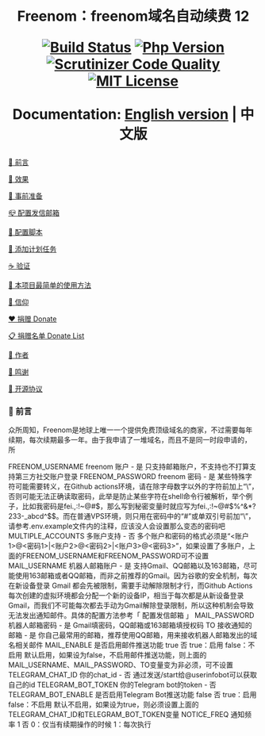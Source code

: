 <div align="center">
    <h1>Freenom：freenom域名自动续费 12</h>
    
[![Build Status](https://img.shields.io/badge/build-passed-brightgreen?style=for-the-badge)](https://scrutinizer-ci.com/g/luolongfei/freenom/build-status/master)
[![Php Version](https://img.shields.io/badge/php-%3E=7.2-brightgreen.svg?style=for-the-badge)](https://secure.php.net/)
[![Scrutinizer Code Quality](https://img.shields.io/badge/scrutinizer-9.31-brightgreen?style=for-the-badge)](https://scrutinizer-ci.com/g/luolongfei/freenom/?branch=master)
[![MIT License](https://img.shields.io/badge/license-MIT-brightgreen.svg?style=for-the-badge)](https://github.com/luolongfei/freenom/blob/master/LICENSE)

Documentation: [English version](https://github.com/luolongfei/freenom/blob/master/README_EN.md) | 中文版
</div>

[📃  前言](#--前言)

[🍭  效果](#--效果)

[🎁  事前准备](#--事前准备)

[📪  配置发信邮箱](#--配置发信邮箱)

[🚧  配置脚本](#--配置脚本)

[🎈  添加计划任务](#--添加计划任务)

[☕  验证](#--验证)

[🤣  本项目最简单的使用方法](#--本项目最简单的使用方法)

[🍺  信仰](#--信仰)

[❤  捐赠 Donate](#--捐赠-donate)

[📋  捐赠名单 Donate List](#--捐赠名单-donate-list)

[🌚  作者](#--作者)

[🎉  鸣谢](#--鸣谢)

[🥝  开源协议](#--开源协议)


### 📃  前言
众所周知，Freenom是地球上唯一一个提供免费顶级域名的商家，不过需要每年续期，每次续期最多一年。由于我申请了一堆域名，而且不是同一时段申请的，
所


FREENOM_USERNAME	freenom 账户	-	是	只支持邮箱账户，不支持也不打算支持第三方社交账户登录
FREENOM_PASSWORD	freenom 密码	-	是	某些特殊字符可能需要转义，在Github actions环境，请在除字母数字以外的字符前加上“\”，否则可能无法正确读取密码，此举是防止某些字符在shell命令行被解析，举个例子，比如我密码是fei.,:!~@#$%^&*?233-_abcd^$$，那么写到秘密变量时就应写为fei\.\,\:\!\~\@\#\$\%\^\&\*\?233\-\_abcd\^\$\$。而在普通VPS环境，则只用在密码中的“#”或单双引号前加“\”，请参考.env.example文件内的注释，应该没人会设置那么变态的密码吧
MULTIPLE_ACCOUNTS	多账户支持	-	否	多个账户和密码的格式必须是“<账户1>@<密码1>|<账户2>@<密码2>|<账户3>@<密码3>”，如果设置了多账户，上面的FREENOM_USERNAME和FREENOM_PASSWORD可不设置
MAIL_USERNAME	机器人邮箱账户	-	是	支持Gmail、QQ邮箱以及163邮箱，尽可能使用163邮箱或者QQ邮箱，而非之前推荐的Gmail。因为谷歌的安全机制，每次在新设备登录 Gmail 都会先被限制，需要手动解除限制才行，而Github Actions每次创建的虚拟环境都会分配一个新的设备IP，相当于每次都是从新设备登录Gmail，而我们不可能每次都去手动为Gmail解除登录限制，所以这种机制会导致无法发出通知邮件。具体的配置方法参考「 配置发信邮箱 」
MAIL_PASSWORD	机器人邮箱密码	-	是	Gmail填密码，QQ邮箱或163邮箱填授权码
TO	接收通知的邮箱	-	是	你自己最常用的邮箱，推荐使用QQ邮箱，用来接收机器人邮箱发出的域名相关邮件
MAIL_ENABLE	是否启用邮件推送功能	true	否	true：启用
false：不启用
默认启用，如果设为false，不启用邮件推送功能，则上面的MAIL_USERNAME、MAIL_PASSWORD、TO变量变为非必须，可不设置
TELEGRAM_CHAT_ID	你的chat_id	-	否	通过发送/start给@userinfobot可以获取自己的id
TELEGRAM_BOT_TOKEN	你的Telegram bot的token	-	否	
TELEGRAM_BOT_ENABLE	是否启用Telegram Bot推送功能	false	否	true：启用
false：不启用
默认不启用，如果设为true，则必须设置上面的TELEGRAM_CHAT_ID和TELEGRAM_BOT_TOKEN变量
NOTICE_FREQ	通知频率	1	否	0：仅当有续期操作的时候
1：每次执行
